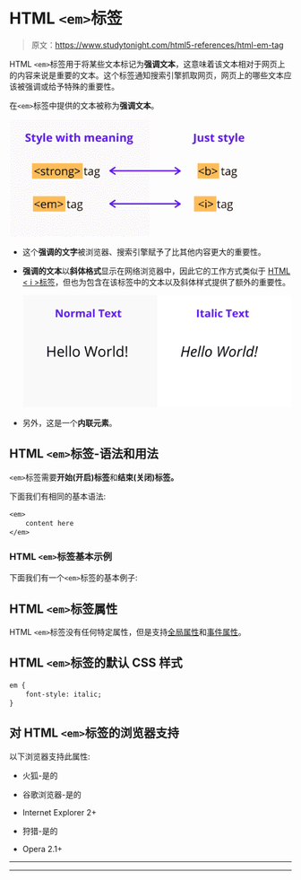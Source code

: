 # HTML `<em>`标签

> 原文：<https://www.studytonight.com/html5-references/html-em-tag>

HTML `<em>`标签用于将某些文本标记为**强调文本**，这意味着该文本相对于网页上的内容来说是重要的文本。这个标签通知搜索引擎抓取网页，网页上的哪些文本应该被强调或给予特殊的重要性。

在`<em>`标签中提供的文本被称为**强调文本**。

![bold and strong, emphasized and italic HTML tags](img/1834577cbd10e1a888d1d70359cdf251.png)

*   这个**强调的文字**被浏览器、搜索引擎赋予了比其他内容更大的重要性。

*   **强调的文本**以**斜体格式**显示在网络浏览器中，因此它的工作方式类似于 [HTML < i >标签](https://www.studytonight.com/html5-references/html-i-tag)，但也为包含在该标签中的文本以及斜体样式提供了额外的重要性。

    ![what is italic style](img/ad486439d86a6b34bc65111bbeb0446f.png)

*   另外，这是一个**内联元素**。

## HTML `<em>`标签-语法和用法

`<em>`标签需要**开始(开启)标签**和**结束(关闭)标签。**

下面我们有相同的基本语法:

```
<em>
    content here
</em>
```

### HTML `<em>`标签基本示例

下面我们有一个`<em>`标签的基本例子:

## HTML `<em>`标签属性

HTML `<em>`标签没有任何特定属性，但是支持[全局属性](https://www.studytonight.com/html5-references/html-global-attributes)和[事件属性](https://www.studytonight.com/html5-references/html-event-attributes)。

## HTML `<em>`标签的默认 CSS 样式

```
em {
    font-style: italic;
} 
```

## 对 HTML `<em>`标签的浏览器支持

以下浏览器支持此属性:

*   火狐-是的

*   谷歌浏览器-是的

*   Internet Explorer 2+

*   狩猎-是的

*   Opera 2.1+

* * *

* * *